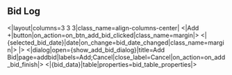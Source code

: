 ## Bid Log
<|layout|columns=3 3 3|class_name=align-columns-center|
<|Add +|button|on_action=on_btn_add_bid_clicked|class_name=margin|>
<|{selected_bid_date}|date|on_change=bid_date_changed|class_name=margin|>
|>
<|dialog|open={show_add_bid_dialog}|title=Add Bid|page=addbid|labels=Add;Cancel|close_label=Cancel|on_action=on_add_bid_finish|>
<|{bid_data}|table|properties=bid_table_properties|>